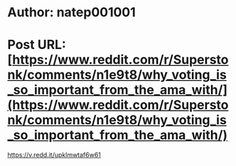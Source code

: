 # Author: natep001001
# Post URL: [https://www.reddit.com/r/Superstonk/comments/n1e9t8/why_voting_is_so_important_from_the_ama_with/](https://www.reddit.com/r/Superstonk/comments/n1e9t8/why_voting_is_so_important_from_the_ama_with/)


https://v.redd.it/upklmwtaf6w61
